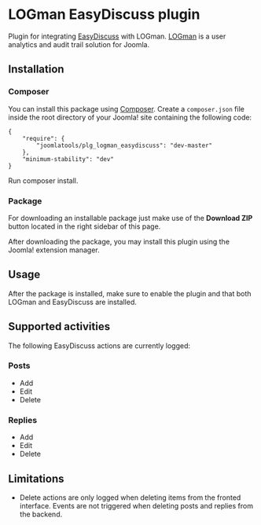 LOGman EasyDiscuss plugin
========================

Plugin for integrating [EasyDiscuss](http://stackideas.com/easydiscuss/) with LOGman. [LOGman](http://joomlatools.com/logman) is a user analytics and audit trail solution for Joomla.

## Installation

### Composer

You can install this package using [Composer](https://getcomposer.org/). Create a `composer.json` file inside the root directory of your Joomla! site containing the following code:

```
{
    "require": {        
        "joomlatools/plg_logman_easydiscuss": "dev-master"
    },
    "minimum-stability": "dev"
}
```

Run composer install.

### Package

For downloading an installable package just make use of the **Download ZIP** button located in the right sidebar of this page.

After downloading the package, you may install this plugin using the Joomla! extension manager.

## Usage

After the package is installed, make sure to enable the plugin and that both LOGman and EasyDiscuss are installed.

## Supported activities

The following EasyDiscuss actions are currently logged:

### Posts

* Add
* Edit
* Delete

### Replies

* Add
* Edit
* Delete

## Limitations

* Delete actions are only logged when deleting items from the fronted interface. Events are not triggered when deleting posts and replies from the backend.
